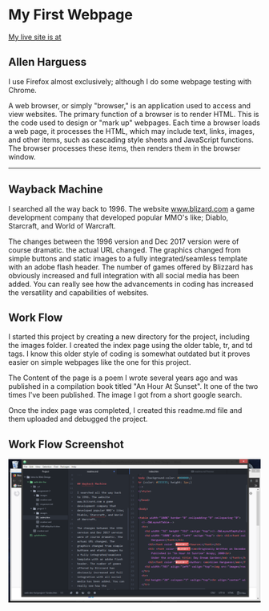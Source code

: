 # My First Webpage
[My live site is at](https://allenharguess701.github.io/web-dev-hw/project-1/)
## Allen Harguess

I use Firefox almost exclusively; although I do some webpage testing with Chrome.

A web browser, or simply "browser," is an application used to access and view websites. The primary function of a browser is to render HTML. This is the code used to design or "mark up" webpages. Each time a browser loads a web page, it processes the HTML, which may include text, links, images, and other items, such as cascading style sheets and JavaScript functions. The browser processes these items, then renders them in the browser window.

---

## Wayback Machine

I searched all the way back to 1996. The website www.blizard.com a game development company that developed popular MMO's like; Diablo, Starcraft, and World of Warcraft.

The changes between the 1996 version and Dec 2017 version were of course dramatic. the actual URL changed. The graphics changed from simple buttons and static images to a fully integrated/seamless template with an adobe flash header. The number of games offered by Blizzard has obviously increased and full integration with all social media has been added. You can really see how the advancements in coding has increased the versatility and capabilities of websites.

## Work Flow    

I started this project by creating a new directory for the project, including the images folder. I created the index page using the older table, tr, and td tags. I know this older style of coding is somewhat outdated but it proves easier on simple webpages like the one for this project.   

The Content of the page is a poem I wrote several years ago and was published in a compilation book titled "An Hour At Sunset". It one of the two times I've been published. The image I got from a short google search.  

Once the index page was completed, I created this readme.md file and them uploaded and debugged the project.

## Work Flow Screenshot

![Screenshot](https://github.com/allenharguess701/web-dev-hw/blob/master/project-1/images/Project_Screen_Shot.png?raw=true)
